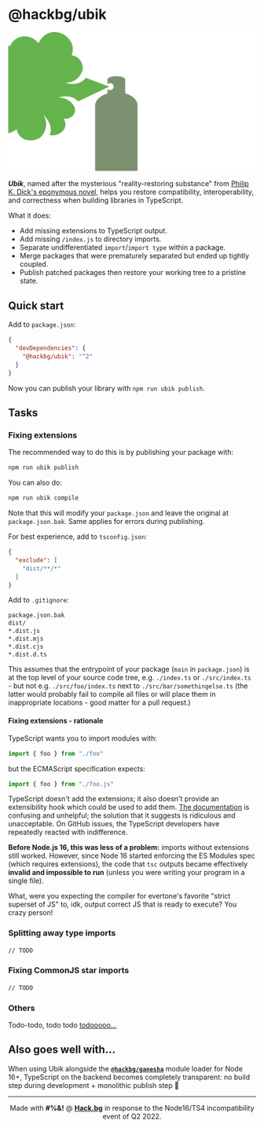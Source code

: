 # @hackbg/ubik

![](./ubik.svg)

***Ubik***, named after the mysterious "reality-restoring substance" from
[Philip K. Dick's eponymous novel](https://en.wikipedia.org/wiki/Ubik),
helps you restore compatibility, interoperability, and correctness when
building libraries in TypeScript.

What it does:

* Add missing extensions to TypeScript output.
* Add missing `/index.js` to directory imports.
* Separate undifferentiated `import`/`import type` within a package.
* Merge packages that were prematurely separated but ended up tightly coupled.
* Publish patched packages then restore your working tree to a pristine state.

## Quick start

Add to `package.json`:

```json
{
  "devDependencies": {
    "@hackbg/ubik": "^2"
  }
}
```

Now you can publish your library with `npm run ubik publish`.

## Tasks

### Fixing extensions

The recommended way to do this is by publishing your package with:

```sh
npm run ubik publish
```

You can also do:

```sh
npm run ubik compile
```

Note that this will modify your `package.json` and leave the original at `package.json.bak`.
Same applies for errors during publishing.

For best experience, add to `tsconfig.json`:

```json
{
  "exclude": [
    "dist/**/*"
  ]
}
```

Add to `.gitignore`:

```
package.json.bak
dist/
*.dist.js
*.dist.mjs
*.dist.cjs
*.dist.d.ts
```

This assumes that the entrypoint of your package (`main` in `package.json`)
is at the top level of your source code tree, e.g. `./index.ts` or `./src/index.ts` -
but not e.g. `./src/foo/index.ts` next to `./src/bar/somethingelse.ts` (the latter
would probably fail to compile all files or will place them in inappropriate locations -
good matter for a pull request.)

#### Fixing extensions - rationale

TypeScript wants you to import modules with:

```ts
import { foo } from "./foo"
```

but the ECMAScript specification expects:

```js
import { foo } from "./foo.js"
```

TypeScript doesn't add the extensions; it also doesn't provide an extensibility hook
which could be used to add them. [The documentation](https://www.typescriptlang.org/docs/handbook/esm-node.html)
is confusing and unhelpful; the solution that it suggests is ridiculous and unacceptable.
On GitHub issues, the TypeScript developers have repeatedly reacted with indifference.

**Before Node.js 16, this was less of a problem:** imports without extensions still
worked. However, since Node 16 started enforcing the ES Modules spec (which requires
extensions), the code that `tsc` outputs became effectively **invalid and impossible to run**
(unless you were writing your program in a single file).

What, were you expecting the compiler for evertone's favorite "strict superset of JS"
to, idk, output correct JS that is ready to execute? You crazy person!

### Splitting away type imports

```sh
// TODO
```

### Fixing CommonJS star imports

```sh
// TODO
```

### Others

Todo-todo, todo todo [todooooo...](https://youtu.be/VyZiIuMufTA?si=Owhmey5gRLN-AaaK&t=11)

## Also goes well with...

When using Ubik alongside the [**`@hackbg/ganesha`**](https://github.com/hackbg/ganesha)
module loader for Node 16+, TypeScript on the backend becomes completely transparent:
no build step during development + monolithic publish step 🐘

<div align="center">

---

Made with **#%&!** @ [**Hack.bg**](https://foss.hack.bg)
in response to the Node16/TS4 incompatibility event of Q2 2022.

</div>
